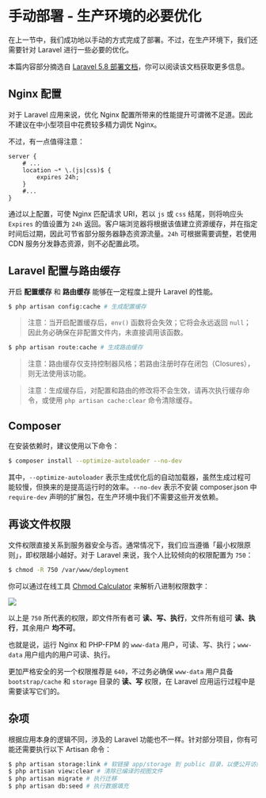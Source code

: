 # 手动部署 - 生产环境的必要优化

在上一节中，我们成功地以手动的方式完成了部署。不过，在生产环境下，我们还需要针对 Laravel 进行一些必要的优化。

本篇内容部分摘选自 [Laravel 5.8 部署文档](https://laravel.com/docs/5.8/deployment)，你可以阅读该文档获取更多信息。

## Nginx 配置

对于 Laravel 应用来说，优化 Nginx 配置所带来的性能提升可谓微不足道。因此不建议在中小型项目中花费较多精力调优 Nginx。

不过，有一点值得注意：

```
server {
    # ...
    location ~* \.(js|css)$ {
        expires 24h;
    }
    #...
}
```

通过以上配置，可使 Nginx 匹配请求 URI，若以 `js` 或 `css` 结尾，则将响应头 `Expires` 的值设置为 `24h` 返回。客户端浏览器将根据该值建立资源缓存，并在指定时间后过期，因此可节省部分服务器静态资源流量。`24h` 可根据需要调整，若使用 CDN 服务分发静态资源，则不必配置此项。

## Laravel 配置与路由缓存

开启 **配置缓存** 和 **路由缓存** 能够在一定程度上提升 Laravel 的性能。

```bash
$ php artisan config:cache # 生成配置缓存
```

> 注意：当开启配置缓存后，`env()` 函数将会失效；它将会永远返回 `null`；因此务必确保在非配置文件内，未直接调用该函数。

```bash
$ php artisan route:cache # 生成路由缓存
```

> 注意：路由缓存仅支持控制器风格；若路由注册时存在闭包（Closures），则无法使用该功能。

> 注意：生成缓存后，对配置和路由的修改将不会生效，请再次执行缓存命令，或使用 `php artisan cache:clear` 命令清除缓存。

## Composer

在安装依赖时，建议使用以下命令：

```bash
$ composer install --optimize-autoloader --no-dev
```

其中，`--optimize-autoloader` 表示生成优化后的自动加载器，虽然生成过程可能较慢，但换来的是提高运行时的效率。`--no-dev` 表示不安装 composer.json 中 `require-dev` 声明的扩展包，在生产环境中我们不需要这些开发依赖。

## 再谈文件权限

文件权限直接关系到服务器安全与否。通常情况下，我们应当遵循「最小权限原则」，即权限越小越好。对于 Laravel 来说，我个人比较倾向的权限配置为 `750`：

```bash
$ chmod -R 750 /var/www/deployment
```

你可以通过在线工具 [Chmod Calculator](https://chmod-calculator.com/) 来解析八进制权限数字：

![](https://github.com/wi1dcard/laravel-deployment/raw/master/src/images/f29bb6bf64d66ee9714426882013936b.png)

以上是 `750` 所代表的权限，即文件所有者可 **读、写、执行**，文件所有组可 **读、执行**，其余用户 **均不可**。

也就是说，运行 Nginx 和 PHP-FPM 的 `www-data` 用户，可读、写、执行；`www-data` 用户组内的用户可读、执行。

更加严格安全的另一个权限推荐是 `640`，不过务必确保 `www-data` 用户具备 `bootstrap/cache` 和 `storage` 目录的 **读、写** 权限，在 Laravel 应用运行过程中是需要读写它们的。

## 杂项

根据应用本身的逻辑不同，涉及的 Laravel 功能也不一样。针对部分项目，你有可能还需要执行以下 Artisan 命令：

```bash
$ php artisan storage:link # 软链接 app/storage 到 public 目录，以便公开访问
$ php artisan view:clear # 清除已编译的视图文件
$ php artisan migrate # 执行迁移
$ php artisan db:seed # 执行数据填充
```
